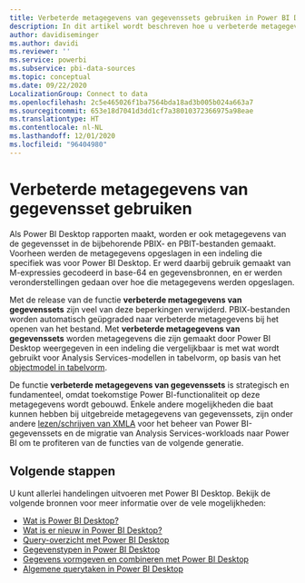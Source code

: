 ```yaml
---
title: Verbeterde metagegevens van gegevenssets gebruiken in Power BI Desktop
description: In dit artikel wordt beschreven hoe u verbeterde metagegevens van gegevenssets in Power BI kunt gebruiken.
author: davidiseminger
ms.author: davidi
ms.reviewer: ''
ms.service: powerbi
ms.subservice: pbi-data-sources
ms.topic: conceptual
ms.date: 09/22/2020
LocalizationGroup: Connect to data
ms.openlocfilehash: 2c5e465026f1ba7564bda18ad3b005b024a663a7
ms.sourcegitcommit: 653e18d7041d3dd1cf7a38010372366975a98eae
ms.translationtype: HT
ms.contentlocale: nl-NL
ms.lasthandoff: 12/01/2020
ms.locfileid: "96404980"
---
```

# <a name="using-enhanced-dataset-metadata"></a>Verbeterde metagegevens van gegevensset gebruiken

Als Power BI Desktop rapporten maakt, worden er ook metagegevens van de gegevensset in de bijbehorende PBIX- en PBIT-bestanden gemaakt. Voorheen werden de metagegevens opgeslagen in een indeling die specifiek was voor Power BI Desktop. Er werd daarbij gebruik gemaakt van M-expressies gecodeerd in base-64 en gegevensbronnen, en er werden veronderstellingen gedaan over hoe die metagegevens werden opgeslagen.

Met de release van de functie **verbeterde metagegevens van gegevenssets** zijn veel van deze beperkingen verwijderd. PBIX-bestanden worden automatisch geüpgraded naar verbeterde metagegevens bij het openen van het bestand. Met **verbeterde metagegevens van gegevenssets** worden metagegevens die zijn gemaakt door Power BI Desktop weergegeven in een indeling die vergelijkbaar is met wat wordt gebruikt voor Analysis Services-modellen in tabelvorm, op basis van het [objectmodel in tabelvorm](/analysis-services/tom/introduction-to-the-tabular-object-model-tom-in-analysis-services-amo).


De functie **verbeterde metagegevens van gegevenssets** is strategisch en fundamenteel, omdat toekomstige Power BI-functionaliteit op deze metagegevens wordt gebouwd. Enkele andere mogelijkheden die baat kunnen hebben bij uitgebreide metagegevens van gegevenssets, zijn onder andere [lezen/schrijven van XMLA](/power-platform-release-plan/2019wave2/business-intelligence/xmla-readwrite) voor het beheer van Power BI-gegevenssets en de migratie van Analysis Services-workloads naar Power BI om te profiteren van de functies van de volgende generatie.


## <a name="next-steps"></a>Volgende stappen

U kunt allerlei handelingen uitvoeren met Power BI Desktop. Bekijk de volgende bronnen voor meer informatie over de vele mogelijkheden:

* [Wat is Power BI Desktop?](../fundamentals/desktop-what-is-desktop.md)
* [Wat is er nieuw in Power BI Desktop?](../fundamentals/desktop-latest-update.md)
* [Query-overzicht met Power BI Desktop](../transform-model/desktop-query-overview.md)
* [Gegevenstypen in Power BI Desktop](desktop-data-types.md)
* [Gegevens vormgeven en combineren met Power BI Desktop](desktop-shape-and-combine-data.md)
* [Algemene querytaken in Power BI Desktop](../transform-model/desktop-common-query-tasks.md)